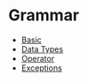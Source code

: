 # Grammar

* [Basic](java/grammar/basic.md)
* [Data Types](java/grammar/data-types.md)
* [Operator](java/grammar/operator.md)
* [Exceptions](java/grammar/exceptions.md)

